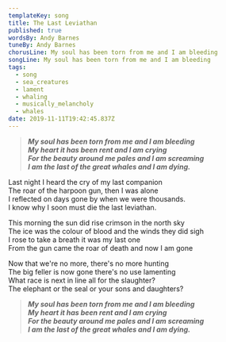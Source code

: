 ```yaml
---
templateKey: song
title: The Last Leviathan
published: true
wordsBy: Andy Barnes
tuneBy: Andy Barnes
chorusLine: My soul has been torn from me and I am bleeding
songLine: My soul has been torn from me and I am bleeding
tags:
  - song
  - sea_creatures
  - lament
  - whaling
  - musically_melancholy
  - whales
date: 2019-11-11T19:42:45.837Z
---
```

>***My soul has been torn from me and I am bleeding\
My heart it has been rent and I am crying\
For the beauty around me pales and I am screaming\
I am the last of the great whales and I am dying.***

Last night I heard the cry of my last companion\
The roar of the harpoon gun, then I was alone\
I reflected on days gone by when we were thousands.\
I know why I soon must die the last leviathan.

This morning the sun did rise crimson in the north sky\
The ice was the colour of blood and the winds they did sigh\
I rose to take a breath it was my last one\
From the gun came the roar of death and now I am gone

Now that we're no more, there's no more hunting\
The big feller is now gone there's no use lamenting\
What race is next in line all for the slaughter?\
The elephant or the seal or your sons and daughters?

>***My soul has been torn from me and I am bleeding\
My heart it has been rent and I am crying\
For the beauty around me pales and I am screaming\
I am the last of the great whales and I am dying.***

